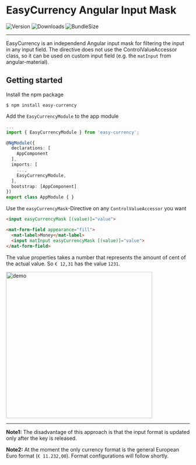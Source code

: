 # EasyCurrency Angular Input Mask

![Version](https://img.shields.io/npm/v/easy-currency) ![Downloads](https://img.shields.io/npm/dt/easy-currency.svg) ![BundleSize](https://img.shields.io/bundlephobia/min/easy-currency)

---

EasyCurrency is an independend Angular input mask for filtering the input in any input field. The directive does not use the ControlValueAccessor class, so it can be used on custom input field (e.g. the `matInput` from angular-material). 

## Getting started

Install the npm package
```
$ npm install easy-currency
```
Add the  `EasyCurrencyModule` to the app module
```ts
...
import { EasyCurrencyModule } from 'easy-currency';

@NgModule({
  declarations: [
    AppComponent
  ],
  imports: [
    ...,
    EasyCurrencyModule,
  ],
  bootstrap: [AppComponent]
})
export class AppModule { }

```
Use the `easyCurrencyMask`-Directive on any `ControlValueAccessor` you want 
```html
<input easyCurrencyMask [(value)]="value">

<mat-form-field appearance="fill">
  <mat-label>Money</mat-label>
  <input matInput easyCurrencyMask [(value)]="value">
</mat-form-field>
```
The value properties takes a number that represents the amount of cent of the actual value. So `€ 12,31` has the value `1231`.

<img src="https://user-images.githubusercontent.com/12057307/130602105-68cf756d-a2dd-4d6a-a13a-9ef2b66818f0.gif" alt="demo" width="400"/>

---

**Note1:** The disadvantage of this approach is that the input format is updated only after the key is released.

**Note2:** At the moment the only currency format is the general European Euro format (`€ 11.232,00`). Format configurations will follow shortly.
